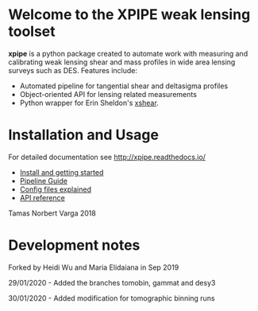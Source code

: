 
# Welcome to the XPIPE weak lensing toolset

**xpipe** is a python package created to automate work with measuring and calibrating weak lensing
shear and mass profiles in wide area lensing surveys such as DES. Features include:

* Automated pipeline for tangential shear and deltasigma profiles
* Object-oriented API for lensing related measurements
* Python wrapper for Erin Sheldon's [xshear](https://github.com/esheldon/xshear).

# Installation and Usage

For detailed documentation see http://xpipe.readthedocs.io/

* [Install and getting started](https://xpipe.readthedocs.io/en/stable/installation.html)
* [Pipeline Guide](https://xpipe.readthedocs.io/en/stable/pipeline_guide.html)
* [Config files explained](https://xpipe.readthedocs.io/en/stable/config.html)
* [API reference](https://xpipe.readthedocs.io/en/stable/api.html)


Tamas Norbert Varga 2018

# Development notes

Forked by Heidi Wu and Maria Elidaiana in Sep 2019

29/01/2020 - Added the branches tomobin, gammat and desy3

30/01/2020 - Added modification for tomographic binning runs
